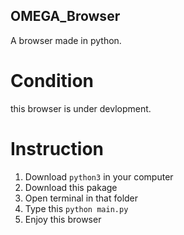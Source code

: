 ## OMEGA_Browser
A browser made in python.
# Condition
this browser is under devlopment. 
# Instruction
1. Download `python3` in your computer
2. Download this pakage
3. Open terminal in that folder
4. Type this 
         ```
            python main.py
            ```
5. Enjoy this browser
